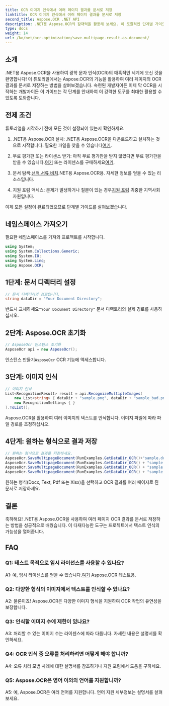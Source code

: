 ```yaml
---
title: OCR 이미지 인식에서 여러 페이지 결과를 문서로 저장
linktitle: OCR 이미지 인식에서 여러 페이지 결과를 문서로 저장
second_title: Aspose.OCR .NET API
description: .NET용 Aspose.OCR의 잠재력을 활용해 보세요. 이 포괄적인 단계별 가이드를 사용하여 여러 페이지의 OCR 결과를 문서로 쉽게 저장할 수 있습니다.
type: docs
weight: 14
url: /ko/net/ocr-optimization/save-multipage-result-as-document/
---
```

## 소개

.NET용 Aspose.OCR을 사용하여 광학 문자 인식(OCR)의 매혹적인 세계에 오신 것을 환영합니다! 이 튜토리얼에서는 Aspose.OCR의 기능을 활용하여 여러 페이지의 OCR 결과를 문서로 저장하는 방법을 살펴보겠습니다. 숙련된 개발자이든 이제 막 OCR을 시작하는 개발자이든 이 가이드는 각 단계를 안내하여 이 강력한 도구를 최대한 활용할 수 있도록 도와줍니다.

## 전제 조건

튜토리얼을 시작하기 전에 모든 것이 설정되어 있는지 확인하세요.

1.  .NET용 Aspose.OCR 설치: .NET용 Aspose.OCR을 다운로드하고 설치하는 것으로 시작합니다. 필요한 파일을 찾을 수 있습니다[여기](https://releases.aspose.com/ocr/net/).

2.  무료 평가판 또는 라이센스 받기: 아직 무료 평가판을 받지 않았다면 무료 평가판을 받을 수 있습니다.[여기](https://releases.aspose.com/) 또는 라이센스를 구매하세요[여기](https://purchase.aspose.com/buy).

3.  문서 탐색:[선적 서류 비치](https://reference.aspose.com/ocr/net/).NET용 Aspose.OCR용. 자세한 정보를 얻을 수 있는 리소스입니다.

4.  지원 포럼 액세스: 문제가 발생하거나 질문이 있는 경우[지원 포럼](https://forum.aspose.com/c/ocr/16) 귀중한 지역사회 자원입니다.

이제 모든 설정이 완료되었으므로 단계별 가이드를 살펴보겠습니다.

## 네임스페이스 가져오기

필요한 네임스페이스를 가져와 프로젝트를 시작합니다.

```csharp
using System;
using System.Collections.Generic;
using System.IO;
using System.Linq;
using Aspose.OCR;
```

## 1단계: 문서 디렉터리 설정

```csharp
// 문서 디렉터리의 경로입니다.
string dataDir = "Your Document Directory";
```

 반드시 교체하세요`"Your Document Directory"` 문서 디렉토리의 실제 경로를 사용하십시오.

## 2단계: Aspose.OCR 초기화

```csharp
// AsposeOcr 인스턴스 초기화
AsposeOcr api = new AsposeOcr();
```

 인스턴스 만들기`AsposeOcr` OCR 기능에 액세스합니다.

## 3단계: 이미지 인식

```csharp
// 이미지 인식
List<RecognitionResult> result = api.RecognizeMultipleImages(
    new List<string> { dataDir + "sample.png", dataDir + "sample_bad.png" },
    new RecognitionSettings { }
).ToList();
```

Aspose.OCR을 활용하여 여러 이미지의 텍스트를 인식합니다. 이미지 파일에 따라 파일 경로를 조정하십시오.

## 4단계: 원하는 형식으로 결과 저장

```csharp
// 원하는 형식으로 결과를 저장하세요.
AsposeOcr.SaveMultipageDocument(RunExamples.GetDataDir_OCR()+"sample.docx", SaveFormat.Docx, result);
AsposeOcr.SaveMultipageDocument(RunExamples.GetDataDir_OCR() + "sample.txt", SaveFormat.Text, result);
AsposeOcr.SaveMultipageDocument(RunExamples.GetDataDir_OCR() + "sample.pdf", SaveFormat.Pdf, result);
AsposeOcr.SaveMultipageDocument(RunExamples.GetDataDir_OCR() + "sample.xlsx", SaveFormat.Xlsx, result);
```

원하는 형식(Docx, Text, Pdf 또는 Xlsx)을 선택하고 OCR 결과를 여러 페이지로 된 문서로 저장하세요.

## 결론

축하해요! .NET용 Aspose.OCR을 사용하여 여러 페이지 OCR 결과를 문서로 저장하는 방법을 성공적으로 배웠습니다. 이 다재다능한 도구는 프로젝트에서 텍스트 인식의 가능성을 열어줍니다.

## FAQ

### Q1: 테스트 목적으로 임시 라이선스를 사용할 수 있나요?

 A1: 예, 임시 라이센스를 얻을 수 있습니다.[여기](https://purchase.aspose.com/temporary-license/) Aspose.OCR 테스트용.

### Q2: 다양한 형식의 이미지에서 텍스트를 인식할 수 있나요?

A2: 물론이죠! Aspose.OCR은 다양한 이미지 형식을 지원하여 OCR 작업의 유연성을 보장합니다.

### Q3: 인식할 이미지 수에 제한이 있나요?

A3: 처리할 수 있는 이미지 수는 라이센스에 따라 다릅니다. 자세한 내용은 설명서를 확인하세요.

### Q4: OCR 인식 중 오류를 처리하려면 어떻게 해야 합니까?

A4: 오류 처리 모범 사례에 대한 설명서를 참조하거나 지원 포럼에서 도움을 구하세요.

### Q5: Aspose.OCR은 영어 이외의 언어를 지원합니까?

A5: 예, Aspose.OCR은 여러 언어를 지원합니다. 언어 지원 세부정보는 설명서를 살펴보세요.